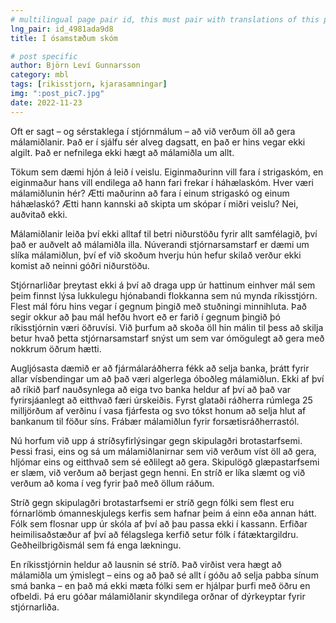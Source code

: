 ```yaml
---
# multilingual page pair id, this must pair with translations of this page. (This name must be unique)
lng_pair: id_4981ada9d8
title: Í ósamstæðum skóm

# post specific
author: Björn Leví Gunnarsson
category: mbl
tags: [rikisstjorn, kjarasamningar]
img: ":post_pic7.jpg"
date: 2022-11-23
---
```


Oft er sagt – og sérstaklega í stjórnmálum – að við verðum öll að gera málamiðlanir. Það er í sjálfu sér alveg dagsatt, en það er hins vegar ekki algilt. Það er nefnilega ekki hægt að málamiðla um allt.

Tökum sem dæmi hjón á leið í veislu. Eiginmaðurinn vill fara í strigaskóm, en eiginmaður hans vill endilega að hann fari frekar í háhælaskóm. Hver væri málamiðlunin hér? Ætti maðurinn að fara í einum strigaskó og einum háhælaskó? Ætti hann kannski að skipta um skópar í miðri veislu? Nei, auðvitað ekki.

Málamiðlanir leiða því ekki alltaf til betri niðurstöðu fyrir allt samfélagið, því það er auðvelt að málamiðla illa. Núverandi stjórnarsamstarf er dæmi um slíka málamiðlun, því ef við skoðum hverju hún hefur skilað verður ekki komist að neinni góðri niðurstöðu.

Stjórnarliðar þreytast ekki á því að draga upp úr hattinum einhver mál sem þeim finnst lýsa lukkulegu hjónabandi flokkanna sem nú mynda ríkisstjórn. Flest mál fóru hins vegar í gegnum þingið með stuðningi minnihluta. Það segir okkur að þau mál hefðu hvort eð er farið í gegnum þingið þó ríkisstjórnin væri öðruvísi. Við þurfum að skoða öll hin málin til þess að skilja betur hvað þetta stjórnarsamstarf snýst um sem var ómögulegt að gera með nokkrum öðrum hætti.

Augljósasta dæmið er að fjármálaráðherra fékk að selja banka, þrátt fyrir allar vísbendingar um að það væri algerlega óboðleg málamiðlun. Ekki af því að ríkið þarf nauðsynlega að eiga tvo banka heldur af því að það var fyrirsjáanlegt að eitthvað færi úrskeiðis. Fyrst glataði ráðherra rúmlega 25 milljörðum af verðinu í vasa fjárfesta og svo tókst honum að selja hlut af bankanum til föður síns. Frábær málamiðlun fyrir forsætisráðherrastól.

Nú horfum við upp á stríðsyfirlýsingar gegn skipulagðri brotastarfsemi. Þessi frasi, eins og sá um málamiðlanirnar sem við verðum víst öll að gera, hljómar eins og eitthvað sem sé eðlilegt að gera. Skipulögð glæpastarfsemi er slæm, við verðum að berjast gegn henni. En stríð er líka slæmt og við verðum að koma í veg fyrir það með öllum ráðum.

Stríð gegn skipulagðri brotastarfsemi er stríð gegn fólki sem flest eru fórnarlömb ómanneskjulegs kerfis sem hafnar þeim á einn eða annan hátt. Fólk sem flosnar upp úr skóla af því að þau passa ekki í kassann. Erfiðar heimilisaðstæður af því að félagslega kerfið setur fólk í fátæktargildru. Geðheilbrigðismál sem fá enga lækningu.

En ríkisstjórnin heldur að lausnin sé stríð. Það virðist vera hægt að málamiðla um ýmislegt – eins og að það sé allt í góðu að selja pabba sínum smá banka – en það má ekki mæta fólki sem er hjálpar þurfi með öðru en ofbeldi. Þá eru góðar málamiðlanir skyndilega orðnar of dýrkeyptar fyrir stjórnarliða.
